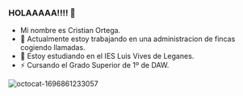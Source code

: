 ### HOLAAAAA!!!! 👋

- Mi nombre es Cristian Ortega.
- 🔭 Actualmente estoy trabajando en una administracion de fincas cogiendo llamadas.
- 🌱 Estoy estudiando en el IES Luis Vives de Leganes.
- ⚡ Cursando el Grado Superior de 1º de DAW.

![octocat-1696861233057](https://github.com/Cristianortegaa/Cristianortegaa/assets/146979141/02bf1ab9-503d-4665-b5d4-eb1111044189)

